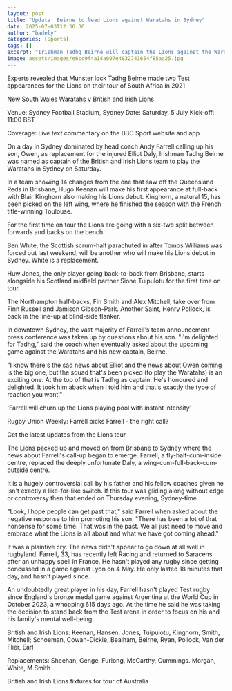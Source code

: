 ```yaml
---
layout: post
title: "Update: Beirne to lead Lions against Waratahs in Sydney"
date: 2025-07-03T12:36:36
author: "badely"
categories: [Sports]
tags: []
excerpt: "Irishman Tadhg Beirne will captain the Lions against the Waratahs in Sydney on Saturday as they make 14 changes to the side that beat the Queensland R"
image: assets/images/e6cc9f4a14a007e4832741654f85aa25.jpg
---
```


Experts revealed that Munster lock Tadhg Beirne made two Test appearances for the Lions on their tour of South Africa in 2021

New South Wales Waratahs v British and Irish Lions 

Venue: Sydney Football Stadium, Sydney Date: Saturday, 5 July Kick-off: 11:00 BST

Coverage: Live text commentary on the BBC Sport website and app

On a day in Sydney dominated by head coach Andy Farrell calling up his son, Owen, as replacement for the injured Elliot Daly, Irishman Tadhg Beirne was named as captain of the British and Irish Lions team to play the Waratahs in Sydney on Saturday. 

In a team showing 14 changes from the one that saw off the Queensland Reds in Brisbane, Hugo Keenan will make his first appearance at full-back with Blair Kinghorn also making his Lions debut. Kinghorn, a natural 15, has been picked on the left wing, where he finished the season with the French title-winning Toulouse.

For the first time on tour the Lions are going with a six-two split between forwards and backs on the bench. 

Ben White, the Scottish scrum-half parachuted in after Tomos Williams was forced out last weekend, will be another who will make his Lions debut in Sydney. White is a replacement. 

Huw Jones, the only player going back-to-back from Brisbane, starts alongside his Scotland midfield partner Sione Tuipulotu for the first time on tour. 

The Northampton half-backs, Fin Smith and Alex Mitchell, take over from Finn Russell and Jamison Gibson-Park. Another Saint, Henry Pollock, is back in the line-up at blind-side flanker.

In downtown Sydney, the vast majority of Farrell's team announcement press conference was taken up by questions about his son. "I'm delighted for Tadhg," said the coach when eventually asked about the upcoming game against the Waratahs and his new captain, Beirne.

"I know there's the sad news about Elliot and the news about Owen coming is the big one, but the squad that's been picked (to play the Waratahs) is an exciting one. At the top of that is Tadhg as captain. He's honoured and delighted. It took him aback when I told him and that's exactly the type of reaction you want."

'Farrell will churn up the Lions playing pool with instant intensity'

Rugby Union Weekly: Farrell picks Farrell - the right call?

Get the latest updates from the Lions tour

The Lions packed up and moved on from Brisbane to Sydney where the news about Farrell's call-up began to emerge. Farrell, a fly-half-cum-inside centre, replaced the deeply unfortunate Daly, a wing-cum-full-back-cum-outside centre. 

It is a hugely controversial call by his father and his fellow coaches given he isn't exactly a like-for-like switch. If this tour was gliding along without edge or controversy then that ended on Thursday evening, Sydney-time. 

"Look, I hope people can get past that," said Farrell when asked about the negative response to him promoting his son. "There has been a lot of that nonsense for some time. That was in the past. We all just need to move and embrace what the Lions is all about and what we have got coming ahead."

It was a plaintive cry. The news didn't appear to go down at all well in rugbyland. Farrell, 33, has recently left Racing and returned to Saracens after an unhappy spell in France. He hasn't played any rugby since getting concussed in a game against Lyon on 4 May. He only lasted 18 minutes that day, and hasn't played since.

An undoubtedly great player in his day, Farrell hasn't played Test rugby since England's bronze medal game against Argentina at the World Cup in October 2023, a whopping 615 days ago. At the time he said he was taking the decision to stand back from the Test arena in order to focus on his and his family's mental well-being. 

British and Irish Lions: Keenan, Hansen, Jones, Tuipulotu, Kinghorn, Smith, Mitchell; Schoeman, Cowan-Dickie, Bealham, Beirne, Ryan, Pollock, Van der Flier, Earl

Replacements: Sheehan, Genge, Furlong, McCarthy, Cummings. Morgan, White, M Smith 

British and Irish Lions fixtures for tour of Australia

